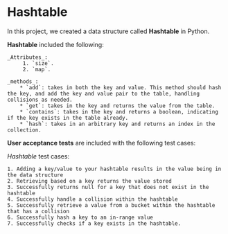 # Hashtable

In this project, we created a data structure called **Hashtable** in Python.

**Hashtable** included the following:

    _Attributes_:
         1. `size`.
         2. `map`.

    _methods_:
        * `add`: takes in both the key and value. This method should hash the key, and add the key and value pair to the table, handling collisions as needed.
        * `get`: takes in the key and returns the value from the table.
        * `contains`: takes in the key and returns a boolean, indicating if the key exists in the table already.
        * `hash`: takes in an arbitrary key and returns an index in the collection.


**User acceptance tests** are included with the following test cases:

*Hashtable* test cases:

    1. Adding a key/value to your hashtable results in the value being in the data structure
    2. Retrieving based on a key returns the value stored
    3. Successfully returns null for a key that does not exist in the hashtable
    4. Successfully handle a collision within the hashtable
    5. Successfully retrieve a value from a bucket within the hashtable that has a collision
    6. Successfully hash a key to an in-range value
    7. Successfully checks if a key exists in the hashtable.
